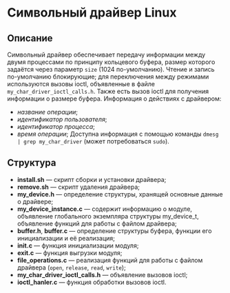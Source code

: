 # Символьный драйвер Linux
## Описание
Символьный драйвер обеспечивает передачу информации между двумя процессами по принципу кольцевого буфера, размер которого задаётся через параметр `size` (1024 по-умолчанию). Чтение и запись по-умолчанию блокирующие; для переключения между режимами используются вызовы ioctl, объявленные в файле `my_char_driver_ioctl_calls.h`. Также есть вызов ioctl для получения информации о размере буфера.
Информация о действиях с драйвером:
- *название операции*;
- *идентификатор пользователя*;
- *идентификатор процесса*;
- *время операции*;
Доступна информация с помощью команды `dmesg | grep my_char_driver` (может потребоваться `sudo`).
## Структура
* **install.sh** — скрипт сборки и установки драйвера;
* **remove.sh** — скрипт удаления драйвера;
* **my_device.h** — определение структуры, хранящей основные данные о драйвере;
* **my_device_instance.c** — содержит информацию о модуле, объявление глобального экземпляра структуры my_device_t, объявление функций для работы с файлом драйвера;
* **buffer.h**, **buffer.c** — определение структуры буфера, функции его инициализации и её реализация;
* **init.c** — функция инициализации модуля;
* **exit.c** — функция выгрузки модуля;
* **file_operations.c** — реализация функций для работы с файлом драйвера (`open`, `release`, `read`, `write`);
* **my_char_driver_ioctl_calls.h** — объявление вызовов ioctl;
* **ioctl_hanler.c** — функция обработки вызовов ioctl.